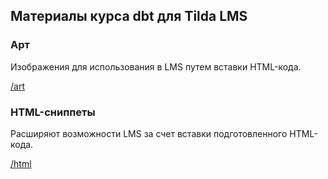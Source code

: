 ## Материалы курса dbt для Tilda LMS

### Арт

Изображения для использования в LMS путем вставки HTML-кода.

[/art](art)

### HTML-сниппеты

Расширяют возможности LMS за счет вставки подготовленного HTML-кода.

[/html](html)
